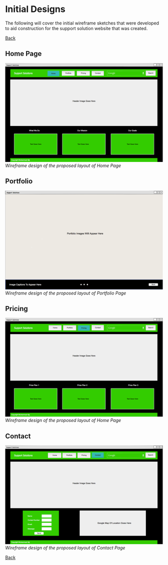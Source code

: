 # Initial Designs

The following will cover the initial wireframe sketches that were developed to aid construction for the support solution website that was created.

[Back](../../README.md)

## Home Page


![Alt text](home_page.png?raw=true "Optional Title")
*Wireframe design of the proposed layout of Home Page*


## Portfolio

![Alt text](portfolio.png?raw=true "Optional Title")
*Wireframe design of the proposed layout of Portfolio Page*

## Pricing

![Alt text](pricing.png?raw=true "Optional Title")
*Wireframe design of the proposed layout of Home Page*

## Contact

![Alt text](contact.png?raw=true "Optional Title")
*Wireframe design of the proposed layout of Contact Page*

[Back](../../README.md)